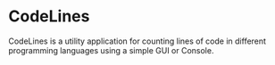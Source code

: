 # CodeLines

CodeLines is a utility application for counting lines of code in different programming languages using a simple GUI or Console.
